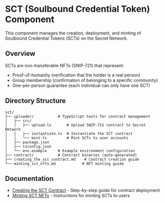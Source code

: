 # SCT (Soulbound Credential Token) Component

This component manages the creation, deployment, and minting of Soulbound Credential Tokens (SCTs) on the Secret Network.

## Overview

SCTs are non-transferable NFTs (SNIP-721) that represent:
- Proof-of-humanity (verification that the holder is a real person)
- Group membership (confirmation of belonging to a specific community)
- One-per-person guarantee (each individual can only have one SCT)

## Directory Structure

```
sct/
├── uploader/           # TypeScript tools for contract management
│   ├── src/
│   │   ├── upload.ts       # Upload SNIP-721 contract to Secret Network
│   │   ├── instantiate.ts  # Instantiate the SCT contract
│   │   └── mint.ts         # Mint SCTs to user accounts
│   ├── package.json
│   ├── tsconfig.json
│   └── env.example     # Example environment configuration
├── contract/           # Contract binaries (auto-generated)
├── creating_the_sct_contract.md    # Contract creation guide
└── minting_sct_nfts.md            # NFT minting guide
```


## Documentation

- [Creating the SCT Contract](./creating_the_sct_contract.md) - Step-by-step guide for contract deployment
- [Minting SCT NFTs](./minting_sct_nfts.md) - Instructions for minting SCTs to users

